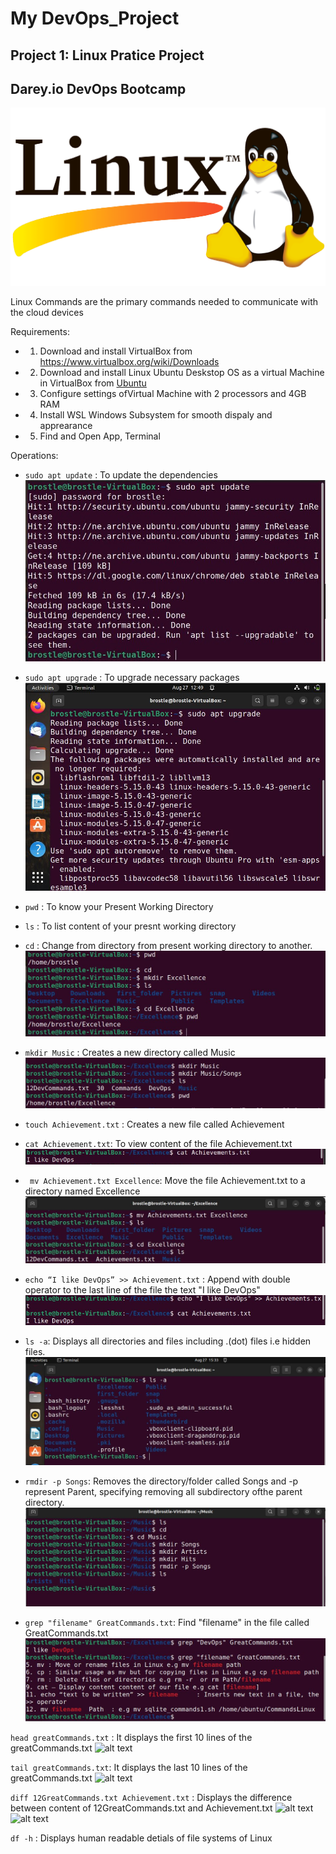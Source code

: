 # My DevOps_Project 
## Project 1: Linux Pratice Project
## Darey.io DevOps Bootcamp


![alt text](img/Linux-Symbole.png "Linux")

Linux Commands are the primary commands needed to communicate with the cloud devices

Requirements:
* 1. Download and install VirtualBox from <https://www.virtualbox.org/wiki/Downloads>
* 2. Download and install Linux Ubuntu Deskstop OS as a virtual Machine in VirtualBox from [Ubuntu](https://ubuntu.com/download/desktop)
* 3. Configure settings ofVirtual Machine with 2 processors and 4GB RAM
* 4. Install WSL Windows Subsystem for smooth dispaly and apprearance
* 5. Find and Open App, Terminal


Operations:
* ```sudo apt update``` : To update the dependencies
![alt text](img/Sudo_apt_update.png "update") 

* ```sudo apt upgrade``` : To upgrade necessary packages
![alt text](img/Sudo_apt_upgrade.png "upgrade") 

* ```pwd``` : To know your Present Working Directory
* ```ls```  : To list content of your presnt working directory
* ```cd```  : Change from directory from present working directory to another.
![alt text](img/cdpwdls.png "cd") 

* ```mkdir Music```  : Creates a new directory called Music
![alt text](img/mkdir.png "make") 

* ```touch Achievement.txt``` : Creates a new file called Achievement
* ```cat Achievement.txt```: To view content of the file Achievement.txt
![alt text](img/cat.png "cat")

* ``` mv Achievement.txt Excellence```: Move the file Achievement.txt to a directory named Excellence
![alt text](img/mv_achievement.png "achieve")

* ```echo “I like DevOps” >> Achievement.txt```  : Append with double operator to the last line of the file the text "I like DevOps"
![alt text](img/echo.png "echo")

* ```ls -a```: Displays all directories and files including .(dot) files i.e hidden files.
![alt text](img/Ls-a.png "lsa")

* ```rmdir -p Songs```: Removes the directory/folder called Songs and -p represent Parent, specifying removing all subdirectory ofthe parent directory.
![alt text](img/rmdir.png "remove")

* ```grep "filename" GreatCommands.txt```: Find "filename" in the file called GreatCommands.txt
![alt text](img/grep.png "grep")

```head greatCommands.txt```  : It displays the first 10 lines of the greatCommands.txt
![alt text](img/head.png "head")

```tail greatCommands.txt```:  It displays the last 10 lines of the greatCommands.txt
![alt text](img/tail.png "tail")


```diff 12GreatCommands.txt Achievement.txt``` : Displays the difference between content of 12GreatCommands.txt and Achievement.txt
![alt text](img/diffa.png "diffa")
![alt text](img/diffb.png "diffb")


```df -h```  : Displays human readable detials of file systems of Linux
